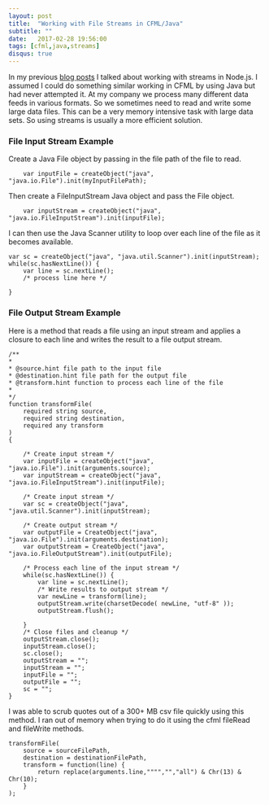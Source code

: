 ```yaml
---
layout: post
title:  "Working with File Streams in CFML/Java"
subtitle: ""
date:   2017-02-28 19:56:00
tags: [cfml,java,streams]
disqus: true
---
```


In my previous [blog posts](/tags/#streams) I talked about working with streams in Node.js. I assumed I could do something similar working in CFML by using Java but had never attempted it. At my company we process many different data feeds in various formats. So we sometimes need to read and write some large data files. This can be a very memory intensive task with large data sets. So using streams is usually a more efficient solution. 

### File Input Stream Example

Create a Java File object by passing in the file path of the file to read.

```cfscript
	var inputFile = createObject("java", "java.io.File").init(myInputFilePath);
```

Then create a FileInputStream Java object and pass the File object.

```cfscript
	var inputStream = createObject("java", "java.io.FileInputStream").init(inputFile);
```
I can then use the Java Scanner utility to loop over each line of the file as it becomes available.

```cfscript
var sc = createObject("java", "java.util.Scanner").init(inputStream);
while(sc.hasNextLine()) {
	var line = sc.nextLine();
	/* process line here */

}
```

### File Output Stream Example

Here is a method that reads a file using an input stream and applies a closure to each line and writes the result to a file output stream.

```cfscript
/**
*
* @source.hint file path to the input file
* @destination.hint file path for the output file
* @transform.hint function to process each line of the file
*
*/
function transformFile(
	required string source,
	required string destination,
	required any transform
)
{

	/* Create input stream */
	var inputFile = createObject("java", "java.io.File").init(arguments.source);
	var inputStream = createObject("java", "java.io.FileInputStream").init(inputFile);

	/* Create input stream */
	var sc = createObject("java", "java.util.Scanner").init(inputStream);

	/* Create output stream */
	var outputFile = CreateObject("java", "java.io.File").init(arguments.destination);
	var outputStream = CreateObject("java", "java.io.FileOutputStream").init(outputFile);

	/* Process each line of the input stream */
	while(sc.hasNextLine()) {
		var line = sc.nextLine();
		/* Write results to output stream */
		var newLine = transform(line);
		outputStream.write(charsetDecode( newLine, "utf-8" ));
		outputStream.flush();

	}
	/* Close files and cleanup */
	outputStream.close();
	inputStream.close();
	sc.close();
	outputStream = "";
	inputStream = "";
	inputFile = "";
	outputFile = "";
	sc = "";
}
```

I was able to scrub quotes out of a 300+ MB csv file quickly using this method. I ran out of memory when trying to do it using the cfml fileRead and fileWrite methods.

```cfscript
transformFile(
	source = sourceFilePath,
	destination = destinationFilePath,
	transform = function(line) {
		return replace(arguments.line,"""","","all") & Chr(13) & Chr(10);
	}
);
```

